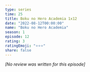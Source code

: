 ```yaml
---
type: series
time: 25
title: Boku no Hero Academia 1x12
date: "2022-08-12T00:00:00"
name: "Boku no Hero Academia"
season: 1
episode: 12
rating: 3
ratingEmoji: "⭐️⭐️⭐️"
share: false
---
```


_[No review was written for this episode]_
